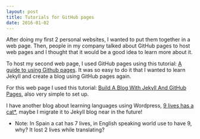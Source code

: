 ```yaml
---
layout: post
title: Tutorials for GitHub pages
date: 2016-01-02
---
```


After doing my first 2 personal websites, I wanted to put them together in a web page. Then, people in my company talked about GitHub pages to host web pages and I thought that it would be a good idea to learn more about it.

To host my second web page, I used GitHub pages using this tutorial: <a href="https://www.thinkful.com/learn/a-guide-to-using-github-pages/">A guide to using Github pages</a>. It was so easy to do it that I wanted to learn Jekyll and create a blog using GitHub pages again.

For this web page I used this tutorial: <a href="http://www.smashingmagazine.com/2014/08/build-blog-jekyll-github-pages/">Build A Blog With Jekyll And GitHub Pages</a>, also very simple to set up.

I have another blog about learning languages using Wordpress, <a href="https://9vidastieneungato.wordpress.com/">9 lives has a cat*</a>, maybe I migrate it to Jekyll blog near in the future!


* Note: In Spain a cat has 7 lives, in English speaking world use to have 9, why? It lost 2 lives while translating?  
